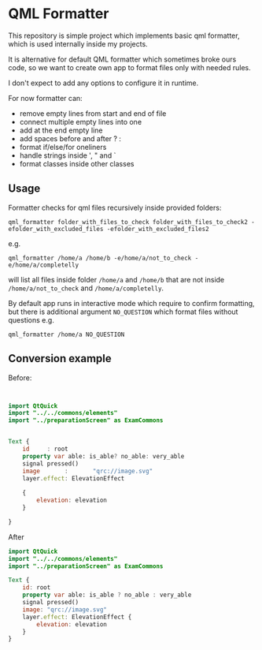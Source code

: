# QML Formatter
This repository is simple project which implements basic qml formatter, which is used internally inside my projects.

It is alternative for default QML formatter which sometimes broke ours code, so we want to create own app to format files only with needed rules.

I don't expect to add any options to configure it in runtime.

For now formatter can:
- remove empty lines from start and end of file
- connect multiple empty lines into one
- add at the end empty line
- add spaces before and after ? :
- format if/else/for oneliners
- handle strings inside ', " and `
- format classes inside other classes

## Usage
Formatter checks for qml files recursively inside provided folders:
```commandline
qml_formatter folder_with_files_to_check folder_with_files_to_check2 -efolder_with_excluded_files -efolder_with_excluded_files2
```
e.g.
```commandline
qml_formatter /home/a /home/b -e/home/a/not_to_check -e/home/a/completelly
```
will list all files inside folder `/home/a` and `/home/b` that are not inside `/home/a/not_to_check` and `/home/a/completelly`.

By default app runs in interactive mode which require to confirm formatting, but there is additional argument `NO_QUESTION` which format files without questions e.g.
```commandline
qml_formatter /home/a NO_QUESTION
```

## Conversion example
Before:
```qml


import QtQuick
import "../../commons/elements"
import "../preparationScreen" as ExamCommons


Text {
    id     : root
    property var able: is_able? no_able: very_able
    signal pressed()
    image       :       "qrc://image.svg"
    layer.effect: ElevationEffect 
    
    {
        elevation: elevation
    }

}


```
After
```qml
import QtQuick
import "../../commons/elements"
import "../preparationScreen" as ExamCommons

Text {
    id: root
    property var able: is_able ? no_able : very_able
    signal pressed()
    image: "qrc://image.svg"
    layer.effect: ElevationEffect {
        elevation: elevation
    }
}

```

